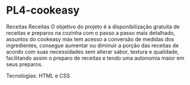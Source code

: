 # PL4-cookeasy
Receitas
Receitas O objetivo do projeto é a disponibilização gratuita de receitas e preparos na cozinha com o passo a passo mais detalhado, assuntos do cookeasy máx tem acesso a conversão de medidas dos ingredientes, consegue aumentar ou diminuir a porção das receitas de acordo com suas necessidades sem alterar sabor, textura e qualidade, facilitando assim o preparo de receitas e tendo uma autonomia maior em seus preparos.

Tecnologias: HTML e CSS
